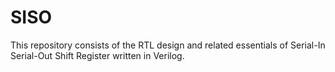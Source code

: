 # SISO
This repository consists of the RTL design and related essentials of Serial-In Serial-Out Shift Register written in Verilog.
